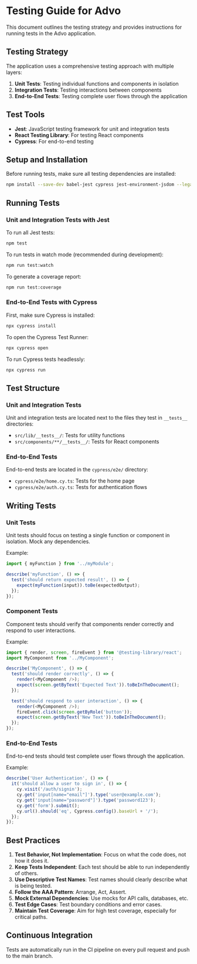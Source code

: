 # Testing Guide for Advo

This document outlines the testing strategy and provides instructions for running tests in the Advo application.

## Testing Strategy

The application uses a comprehensive testing approach with multiple layers:

1. **Unit Tests**: Testing individual functions and components in isolation
2. **Integration Tests**: Testing interactions between components
3. **End-to-End Tests**: Testing complete user flows through the application

## Test Tools

- **Jest**: JavaScript testing framework for unit and integration tests
- **React Testing Library**: For testing React components
- **Cypress**: For end-to-end testing

## Setup and Installation

Before running tests, make sure all testing dependencies are installed:

```bash
npm install --save-dev babel-jest cypress jest-environment-jsdom --legacy-peer-deps
```

## Running Tests

### Unit and Integration Tests with Jest

To run all Jest tests:

```bash
npm test
```

To run tests in watch mode (recommended during development):

```bash
npm run test:watch
```

To generate a coverage report:

```bash
npm run test:coverage
```

### End-to-End Tests with Cypress

First, make sure Cypress is installed:

```bash
npx cypress install
```

To open the Cypress Test Runner:

```bash
npx cypress open
```

To run Cypress tests headlessly:

```bash
npx cypress run
```

## Test Structure

### Unit and Integration Tests

Unit and integration tests are located next to the files they test in `__tests__` directories:

- `src/lib/__tests__/`: Tests for utility functions
- `src/components/**/__tests__/`: Tests for React components

### End-to-End Tests

End-to-end tests are located in the `cypress/e2e/` directory:

- `cypress/e2e/home.cy.ts`: Tests for the home page
- `cypress/e2e/auth.cy.ts`: Tests for authentication flows

## Writing Tests

### Unit Tests

Unit tests should focus on testing a single function or component in isolation. Mock any dependencies.

Example:

```typescript
import { myFunction } from '../myModule';

describe('myFunction', () => {
  test('should return expected result', () => {
    expect(myFunction(input)).toBe(expectedOutput);
  });
});
```

### Component Tests

Component tests should verify that components render correctly and respond to user interactions.

Example:

```typescript
import { render, screen, fireEvent } from '@testing-library/react';
import MyComponent from '../MyComponent';

describe('MyComponent', () => {
  test('should render correctly', () => {
    render(<MyComponent />);
    expect(screen.getByText('Expected Text')).toBeInTheDocument();
  });

  test('should respond to user interaction', () => {
    render(<MyComponent />);
    fireEvent.click(screen.getByRole('button'));
    expect(screen.getByText('New Text')).toBeInTheDocument();
  });
});
```

### End-to-End Tests

End-to-end tests should test complete user flows through the application.

Example:

```typescript
describe('User Authentication', () => {
  it('should allow a user to sign in', () => {
    cy.visit('/auth/signin');
    cy.get('input[name="email"]').type('user@example.com');
    cy.get('input[name="password"]').type('password123');
    cy.get('form').submit();
    cy.url().should('eq', Cypress.config().baseUrl + '/');
  });
});
```

## Best Practices

1. **Test Behavior, Not Implementation**: Focus on what the code does, not how it does it.
2. **Keep Tests Independent**: Each test should be able to run independently of others.
3. **Use Descriptive Test Names**: Test names should clearly describe what is being tested.
4. **Follow the AAA Pattern**: Arrange, Act, Assert.
5. **Mock External Dependencies**: Use mocks for API calls, databases, etc.
6. **Test Edge Cases**: Test boundary conditions and error cases.
7. **Maintain Test Coverage**: Aim for high test coverage, especially for critical paths.

## Continuous Integration

Tests are automatically run in the CI pipeline on every pull request and push to the main branch.